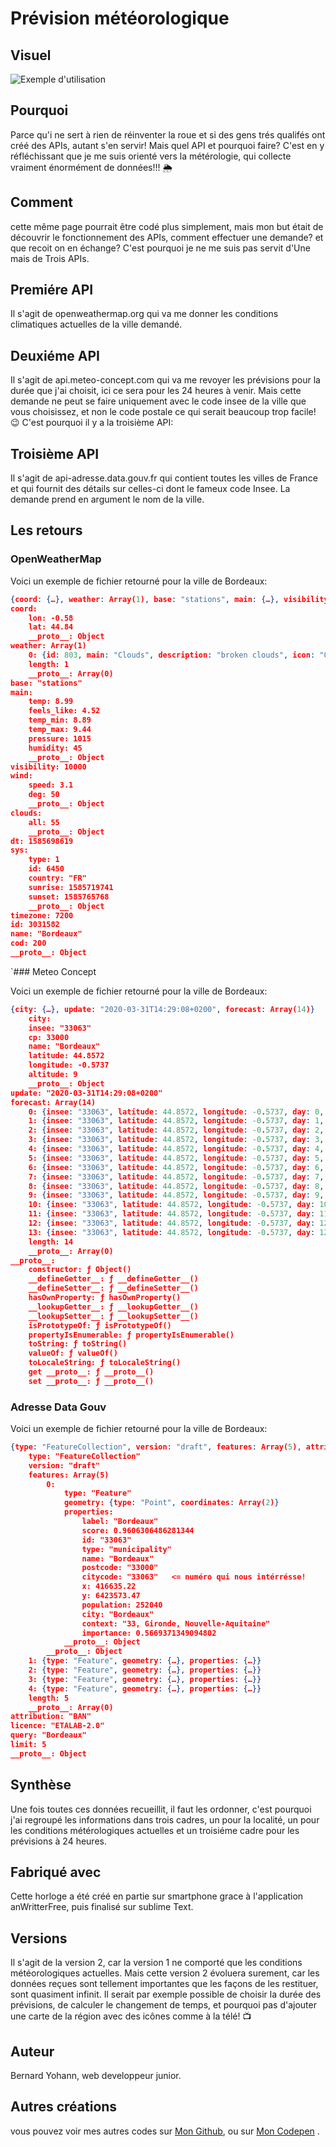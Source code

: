 # Prévision météorologique

## Visuel

![Exemple d'utilisation](https://github.com/Yohber/Weather/blob/master/weather.png "Ma petite appli météo")

## Pourquoi

Parce qu'i ne sert à rien de réinventer la roue et si des gens trés qualifés ont créé des APIs, autant s'en servir! Mais quel API et pourquoi faire? C'est en y réfléchissant que je me suis orienté vers la métérologie, qui collecte vraiment énormément de données!!! &#x1F326;&#xFE0F;

## Comment

cette même page pourrait être codé plus simplement, mais mon but était de découvrir le fonctionnement des APIs, comment effectuer une demande? et que recoit on en échange? C'est pourquoi je ne me suis pas servit d'Une mais de Trois APIs.

## Premiére API

Il s'agit de openweathermap.org qui va me donner les conditions climatiques actuelles de la ville demandé.

## Deuxiéme API

Il s'agit de api.meteo-concept.com qui va me revoyer les prévisions pour la durée que j'ai choisit, ici ce sera pour les 24 heures à venir. Mais cette demande ne peut se faire uniquement avec le code insee de la ville que vous choisissez, et non le code postale ce qui serait beaucoup trop facile! &#x1F609; C'est pourquoi il y a la troisième API:

## Troisième API

Il s'agit de api-adresse.data.gouv.fr qui contient toutes les villes de France et qui fournit des détails sur celles-ci dont le fameux code Insee.
La demande prend en argument le nom de la ville.

## Les retours

### OpenWeatherMap

Voici un exemple de fichier retourné pour la ville de Bordeaux:

```json
{coord: {…}, weather: Array(1), base: "stations", main: {…}, visibility: 10000, …}
coord:
	lon: -0.58
	lat: 44.84
	__proto__: Object
weather: Array(1)
	0: {id: 803, main: "Clouds", description: "broken clouds", icon: "04n"}
	length: 1
	__proto__: Array(0)
base: "stations"
main:
	temp: 8.99
	feels_like: 4.52
	temp_min: 8.89
	temp_max: 9.44
	pressure: 1015
	humidity: 45
	__proto__: Object
visibility: 10000
wind:
	speed: 3.1
	deg: 50
	__proto__: Object
clouds:
	all: 55
	__proto__: Object
dt: 1585698619
sys:
	type: 1
	id: 6450
	country: "FR"
	sunrise: 1585719741
	sunset: 1585765768
	__proto__: Object
timezone: 7200
id: 3031582
name: "Bordeaux"
cod: 200
__proto__: Object
```

`### Meteo Concept

Voici un exemple de fichier retourné pour la ville de Bordeaux:

```json
{city: {…}, update: "2020-03-31T14:29:08+0200", forecast: Array(14)}
	city:
	insee: "33063"
	cp: 33000
	name: "Bordeaux"
	latitude: 44.8572
	longitude: -0.5737
	altitude: 9
	__proto__: Object
update: "2020-03-31T14:29:08+0200"
forecast: Array(14)
	0: {insee: "33063", latitude: 44.8572, longitude: -0.5737, day: 0, datetime: "2020-04-01T02:00:00+0200", …}
	1: {insee: "33063", latitude: 44.8572, longitude: -0.5737, day: 1, datetime: "2020-04-02T02:00:00+0200", …}
	2: {insee: "33063", latitude: 44.8572, longitude: -0.5737, day: 2, datetime: "2020-04-03T02:00:00+0200", …}
	3: {insee: "33063", latitude: 44.8572, longitude: -0.5737, day: 3, datetime: "2020-04-04T02:00:00+0200", …}
	4: {insee: "33063", latitude: 44.8572, longitude: -0.5737, day: 4, datetime: "2020-04-05T02:00:00+0200", …}
	5: {insee: "33063", latitude: 44.8572, longitude: -0.5737, day: 5, datetime: "2020-04-06T02:00:00+0200", …}
	6: {insee: "33063", latitude: 44.8572, longitude: -0.5737, day: 6, datetime: "2020-04-07T02:00:00+0200", …}
	7: {insee: "33063", latitude: 44.8572, longitude: -0.5737, day: 7, datetime: "2020-04-08T02:00:00+0200", …}
	8: {insee: "33063", latitude: 44.8572, longitude: -0.5737, day: 8, datetime: "2020-04-09T02:00:00+0200", …}
	9: {insee: "33063", latitude: 44.8572, longitude: -0.5737, day: 9, datetime: "2020-04-10T02:00:00+0200", …}
	10: {insee: "33063", latitude: 44.8572, longitude: -0.5737, day: 10, datetime: "2020-04-11T02:00:00+0200", …}
	11: {insee: "33063", latitude: 44.8572, longitude: -0.5737, day: 11, datetime: "2020-04-12T02:00:00+0200", …}
	12: {insee: "33063", latitude: 44.8572, longitude: -0.5737, day: 12, datetime: "2020-04-13T02:00:00+0200", …}
	13: {insee: "33063", latitude: 44.8572, longitude: -0.5737, day: 12, datetime: "2020-04-13T02:00:00+0200", …}
	length: 14
	__proto__: Array(0)
__proto__:
	constructor: ƒ Object()
	__defineGetter__: ƒ __defineGetter__()
	__defineSetter__: ƒ __defineSetter__()
	hasOwnProperty: ƒ hasOwnProperty()
	__lookupGetter__: ƒ __lookupGetter__()
	__lookupSetter__: ƒ __lookupSetter__()
	isPrototypeOf: ƒ isPrototypeOf()
	propertyIsEnumerable: ƒ propertyIsEnumerable()
	toString: ƒ toString()
	valueOf: ƒ valueOf()
	toLocaleString: ƒ toLocaleString()
	get __proto__: ƒ __proto__()
	set __proto__: ƒ __proto__()
```

### Adresse Data Gouv

Voici un exemple de fichier retourné pour la ville de Bordeaux:

```json
{type: "FeatureCollection", version: "draft", features: Array(5), attribution: "BAN", licence: "ETALAB-2.0", …}
	type: "FeatureCollection"
	version: "draft"
	features: Array(5)
		0:
			type: "Feature"
			geometry: {type: "Point", coordinates: Array(2)}
			properties:
				label: "Bordeaux"
				score: 0.9606306486281344
				id: "33063"
				type: "municipality"
				name: "Bordeaux"
				postcode: "33000"
				citycode: "33063"   <= numéro qui nous intérrésse!
				x: 416635.22
				y: 6423573.47
				population: 252040
				city: "Bordeaux"
				context: "33, Gironde, Nouvelle-Aquitaine"
				importance: 0.5669371349094802
			__proto__: Object
		__proto__: Object
	1: {type: "Feature", geometry: {…}, properties: {…}}
	2: {type: "Feature", geometry: {…}, properties: {…}}
	3: {type: "Feature", geometry: {…}, properties: {…}}
	4: {type: "Feature", geometry: {…}, properties: {…}}
	length: 5
	__proto__: Array(0)
attribution: "BAN"
licence: "ETALAB-2.0"
query: "Bordeaux"
limit: 5
__proto__: Object
```

## Synthèse

Une fois toutes ces données recueillit, il faut les ordonner, c'est pourquoi j'ai regroupé les informations dans trois cadres, un pour la localité, un pour les conditions métérologiques actuelles et un troisiéme cadre pour les prévisions à 24 heures.

## Fabriqué avec

Cette horloge a été créé en partie sur smartphone grace à l'application anWritterFree, puis finalisé sur sublime Text.

## Versions

Il s'agit de la version 2, car la version 1 ne comporté que les conditions météorologiques actuelles. Mais cette version 2 évoluera surement, car les données reçues sont tellement importantes que les façons de les restituer, sont quasiment infinit. Il serait par exemple possible de choisir la durée des prévisions, de calculer le changement de temps, et pourquoi pas d'ajouter une carte de la région avec des icônes comme à la télé! 	&#x1F4FA;

## Auteur

Bernard Yohann, web developpeur junior.

## Autres créations

vous pouvez voir mes autres codes sur [Mon Github](https://github.com/Yohber "BERNARD Yohann"), ou sur [Mon Codepen](https://codepen.io/Yohber2 "BERNARD Yohann") .